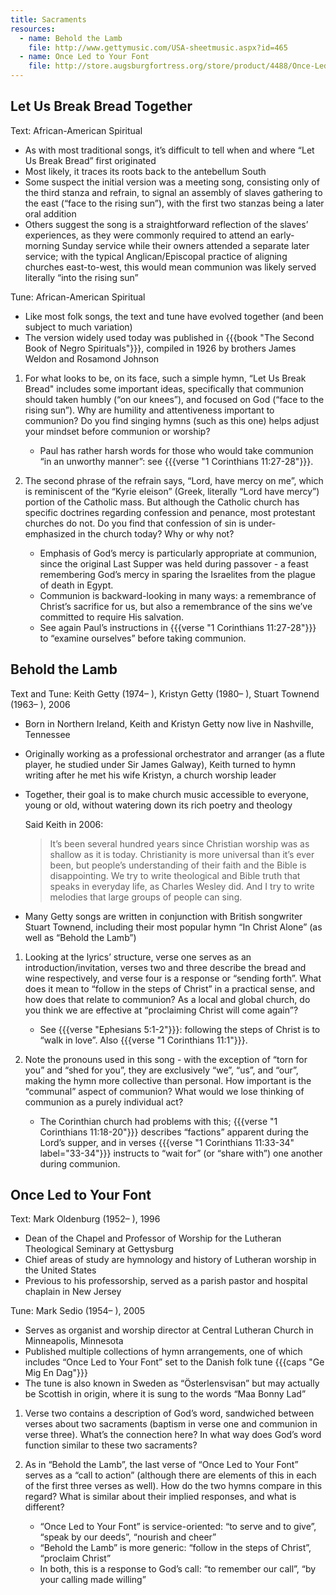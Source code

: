 ```yaml
---
title: Sacraments
resources:
  - name: Behold the Lamb
    file: http://www.gettymusic.com/USA-sheetmusic.aspx?id=465
  - name: Once Led to Your Font
    file: http://store.augsburgfortress.org/store/product/4488/Once-Led-to-Your-Font-A-Keyboard-Collection
---
```

## Let Us Break Bread Together

Text: African-American Spiritual
 - As with most traditional songs, it’s difficult to tell when and where “Let Us Break Bread” first originated
 - Most likely, it traces its roots back to the antebellum South
 - Some suspect the initial version was a meeting song, consisting only of the third stanza and refrain, to signal an assembly of slaves gathering to the east (“face to the rising sun”), with the first two stanzas being a later oral addition
 - Others suggest the song is a straightforward reflection of the slaves’ experiences, as they were commonly required to attend an early-morning Sunday service while their owners attended a separate later service; with the typical Anglican/Episcopal practice of aligning churches east-to-west, this would mean communion was likely served literally “into the rising sun”

Tune: African-American Spiritual
 - Like most folk songs, the text and tune have evolved together (and been subject to much variation)
 - The version widely used today was published in {{{book "The Second Book of Negro Spirituals"}}}, compiled in 1926 by brothers James Weldon and Rosamond Johnson

1. For what looks to be, on its face, such a simple hymn, “Let Us Break Bread" includes some important ideas, specifically that communion should taken humbly (“on our knees”), and focused on God (“face to the rising sun”). Why are humility and attentiveness important to communion? Do you find singing hymns (such as this one) helps adjust your mindset before communion or worship?

	- Paul has rather harsh words for those who would take communion “in an unworthy manner”: see {{{verse "1 Corinthians 11:27-28"}}}.

1. The second phrase of the refrain says, “Lord, have mercy on me”, which is reminiscent of the “Kyrie eleison” (Greek, literally “Lord have mercy”) portion of the Catholic mass. But although the Catholic church has specific doctrines regarding confession and penance, most protestant churches do not. Do you find that confession of sin is under-emphasized in the church today? Why or why not?

	- Emphasis of God’s mercy is particularly appropriate at communion, since the original Last Supper was held during passover - a feast remembering God’s mercy in sparing the Israelites from the plague of death in Egypt.
	- Communion is backward-looking in many ways: a remembrance of Christ’s sacrifice for us, but also a remembrance of the sins we’ve committed to require His salvation.
	- See again Paul’s instructions in {{{verse "1 Corinthians 11:27-28"}}} to “examine ourselves” before taking communion.

## Behold the Lamb

Text and Tune: Keith Getty (1974– ), Kristyn Getty (1980– ), Stuart Townend (1963– ), 2006
 - Born in Northern Ireland, Keith and Kristyn Getty now live in Nashville, Tennessee
 - Originally working as a professional orchestrator and arranger (as a flute player, he studied under Sir James Galway), Keith turned to hymn writing after he met his wife Kristyn, a church worship leader
 - Together, their goal is to make church music accessible to everyone, young or old, without watering down its rich poetry and theology

	Said Keith in 2006:
	> It’s been several hundred years since Christian worship was as shallow as it is today. Christianity is more universal than it’s ever been, but people’s understanding of their faith and the Bible is disappointing. We try to write theological and Bible truth that speaks in everyday life, as Charles Wesley did. And I try to write melodies that large groups of people can sing.

 - Many Getty songs are written in conjunction with British songwriter Stuart Townend, including their most popular hymn “In Christ Alone” (as well as “Behold the Lamb”)

1. Looking at the lyrics’ structure, verse one serves as an introduction/invitation, verses two and three describe the bread and wine respectively, and verse four is a response or “sending forth”. What does it mean to “follow in the steps of Christ” in a practical sense, and how does that relate to communion? As a local and global church, do you think we are effective at “proclaiming Christ will come again”?

	- See {{{verse "Ephesians 5:1-2"}}}: following the steps of Christ is to “walk in love”. Also {{{verse "1 Corinthians 11:1"}}}.

1. Note the pronouns used in this song - with the exception of “torn for you” and “shed for you”, they are exclusively “we”, “us”, and “our”, making the hymn more collective than personal. How important is the “communal” aspect of communion? What would we lose thinking of communion as a purely individual act?

	- The Corinthian church had problems with this; {{{verse "1 Corinthians 11:18-20"}}} describes “factions” apparent during the Lord’s supper, and in verses {{{verse "1 Corinthians 11:33-34" label="33-34"}}} instructs to “wait for” (or “share with”) one another during communion.

## Once Led to Your Font

Text: Mark Oldenburg (1952– ), 1996
 - Dean of the Chapel and Professor of Worship for the Lutheran Theological Seminary at Gettysburg
 - Chief areas of study are hymnology and history of Lutheran worship in the United States
 - Previous to his professorship, served as a parish pastor and hospital chaplain in New Jersey

Tune: Mark Sedio (1954– ), 2005
 - Serves as organist and worship director at Central Lutheran Church in Minneapolis, Minnesota
 - Published multiple collections of hymn arrangements, one of which includes “Once Led to Your Font” set to the Danish folk tune {{{caps "Ge Mig En Dag"}}}
 - The tune is also known in Sweden as “Österlensvisan” but may actually be Scottish in origin, where it is sung to the words “Maa Bonny Lad”

1. Verse two contains a description of God’s word, sandwiched between verses about two sacraments (baptism in verse one and communion in verse three). What’s the connection here? In what way does God’s word function similar to these two sacraments?

1. As in “Behold the Lamb”, the last verse of “Once Led to Your Font” serves as a “call to action” (although there are elements of this in each of the first three verses as well). How do the two hymns compare in this regard? What is similar about their implied responses, and what is different?

	- “Once Led to Your Font” is service-oriented: “to serve and to give”, “speak by our deeds”, “nourish and cheer”
	- “Behold the Lamb” is more generic: “follow in the steps of Christ”, “proclaim Christ”
	- In both, this is a response to God’s call: “to remember our call”, “by your calling made willing”
